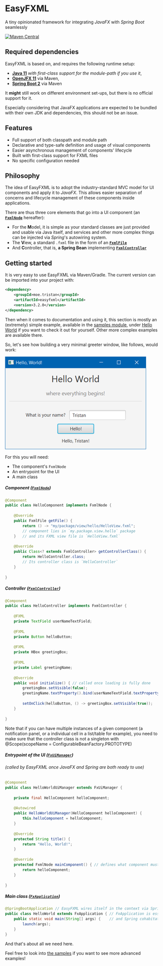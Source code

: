 # EasyFXML
A tiny opinionated framework for integrating _JavaFX_ with _Spring Boot_ seamlessly

[![Maven Central](https://img.shields.io/maven-central/v/moe.tristan/easyfxml.svg?style=for-the-badge)](https://search.maven.org/artifact/moe.tristan/easyfxml)

## Required dependencies
EasyFXML is based on, and requires the following runtime setup:
- **[Java 11](https://adoptopenjdk.net/?variant=openjdk11&jvmVariant=hotspot)** *with first-class support for the module-path if you use it*, 
- **[OpenJFX 11](https://openjfx.io/)** via Maven,
- **[Spring Boot 2](https://spring.io/projects/spring-boot)** via Maven

It **might** still work on different environment set-ups, but there is no official support for it.

Especially considering that JavaFX applications are expected to be bundled with their own JDK and dependencies, this
should not be an issue.

## Features

- Full support of both classpath and module path
- Declarative and type-safe definition and usage of visual components
- Easier asynchronous management of components' lifecycle
- Built with first-class support for FXML files
- No specific configuration needed

## Philosophy

The idea of EasyFXML is to adopt the industry-standard MVC model for UI components and apply it to _JavaFX_.
This allows easier  separation of concerns and lifecycle management of these components inside applications.

There are thus three core elements that go into a UI component (an **[`FxmlNode`](src/main/java/moe/tristan/easyfxml/api/FxmlNode.java)** hereafter):
- For the **M**odel, it is simple as your standard classes are just provided and usable via Java itself, and services and other more complex things 
can be injected via _Spring_'s autowiring system.
- The **V**iew, a standard `.fxml` file in the form of an **[`FxmlFile`](src/main/java/moe/tristan/easyfxml/api/FxmlFile.java)**
- And **C**ontroller, that is, **a Spring Bean** implementing **[`FxmlController`](src/main/java/moe/tristan/easyfxml/api/FxmlController.java)**

## Getting started
It is very easy to use EasyFXML via Maven/Gradle. The current version can be imported into your project with:

```xml
<dependency>
    <groupId>moe.tristan</groupId>
    <artifactId>easyfxml</artifactId>
    <version>3.2.0</version>
</dependency>
```

Then when it comes to documentation and using it, this section is mostly an (extremely) simple example, available in the
[samples module](../easyfxml-samples), under [Hello World](../easyfxml-samples/easyfxml-sample-hello-world) if you want 
to check it out for yourself. Other more complex examples are available there.

So, let's see how building a very minimal greeter window, like follows, would work:

![Hello World Sample Screenshot](../doc/images/sample-hello-world.png)

For this you will need:
- The component's `FxmlNode`
- An entrypoint for the UI
- A main class

##### Component ([`FxmlNode`](../easyfxml/src/main/java/moe/tristan/easyfxml/api/FxmlNode.java))
```java
@Component
public class HelloComponent implements FxmlNode {
    
    @Override 
    public FxmlFile getFile() {
        return () -> "my/package/view/hello/HelloView.fxml"; 
        // component lies in `my.package.view.hello` package
    }   // and its FXML view file is `HelloView.fxml`

    @Override
    public Class<? extends FxmlController> getControllerClass() {
        return HelloController.class; 
        // Its controller class is `HelloController`
    }

}
```

##### Controller ([`FxmlController`](../easyfxml/src/main/java/moe/tristan/easyfxml/api/FxmlController.java))
```java
@Component
public class HelloController implements FxmlController {

    @FXML 
    private TextField userNameTextField;
    
    @FXML 
    private Button helloButton;
    
    @FXML 
    private HBox greetingBox;
    
    @FXML 
    private Label greetingName;

    @Override
    public void initialize() { // called once loading is fully done
        greetingBox.setVisible(false);
        greetingName.textProperty().bind(userNameTextField.textProperty());

        setOnClick(helloButton, () -> greetingBox.setVisible(true));
    }

}
```
Note that if you can have multiple instances of a given component (a notification panel, or a individual cell in a list/table for example), 
you need to make sure that the controller class is not a singleton with @Scope(scopeName = ConfigurableBeanFactory.PROTOTYPE)

##### Entrypoint of the UI ([`FxUiManager`](../easyfxml/src/main/java/moe/tristan/easyfxml/FxUiManager.java))
###### (called by EasyFXML once JavaFX and Spring are both ready to use)
```java
@Component
public class HelloWorldUiManager extends FxUiManager {

    private final HelloComponent helloComponent;

    @Autowired
    public HelloWorldUiManager(HelloComponent helloComponent) {
        this.helloComponent = helloComponent;
    }

    @Override
    protected String title() {
        return "Hello, World!";
    }

    @Override
    protected FxmlNode mainComponent() { // defines what component must be loaded first into the main stage
        return helloComponent;
    }

}
```

##### Main class ([`FxApplication`](../easyfxml/src/main/java/moe/tristan/easyfxml/FxApplication.java))
```java
@SpringBootApplication // EasyFXML wires itself in the context via Spring Boot's autoconfiguration
public class HelloWorld extends FxApplication { // FxApplication is essential here to set-up JavaFX
    public static void main(String[] args) {    // and Spring cohabitation
        launch(args);
    }
}
```

And that's about all we need here. 

Feel free to look into [the samples](../easyfxml-samples) if you want to see more advanced examples!
